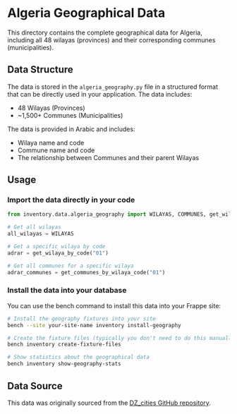 # Algeria Geographical Data

This directory contains the complete geographical data for Algeria, including all 48 wilayas (provinces) and their corresponding communes (municipalities).

## Data Structure

The data is stored in the `algeria_geography.py` file in a structured format that can be directly used in your application. The data includes:

- 48 Wilayas (Provinces)
- ~1,500+ Communes (Municipalities)

The data is provided in Arabic and includes:
- Wilaya name and code
- Commune name and code
- The relationship between Communes and their parent Wilayas

## Usage

### Import the data directly in your code

```python
from inventory.data.algeria_geography import WILAYAS, COMMUNES, get_wilaya_by_code, get_communes_by_wilaya_code

# Get all wilayas
all_wilayas = WILAYAS

# Get a specific wilaya by code
adrar = get_wilaya_by_code("01")

# Get all communes for a specific wilaya
adrar_communes = get_communes_by_wilaya_code("01")
```

### Install the data into your database

You can use the bench command to install this data into your Frappe site:

```bash
# Install the geography fixtures into your site
bench --site your-site-name inventory install-geography

# Create the fixture files (typically you don't need to do this manually)
bench inventory create-fixture-files

# Show statistics about the geographical data
bench inventory show-geography-stats
```

## Data Source

This data was originally sourced from the [DZ_cities GitHub repository](https://github.com/fromdz27/DZ_cities). 
